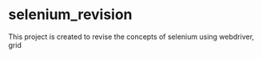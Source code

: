 # selenium_revision
This project is created to revise the concepts of selenium using webdriver, grid
